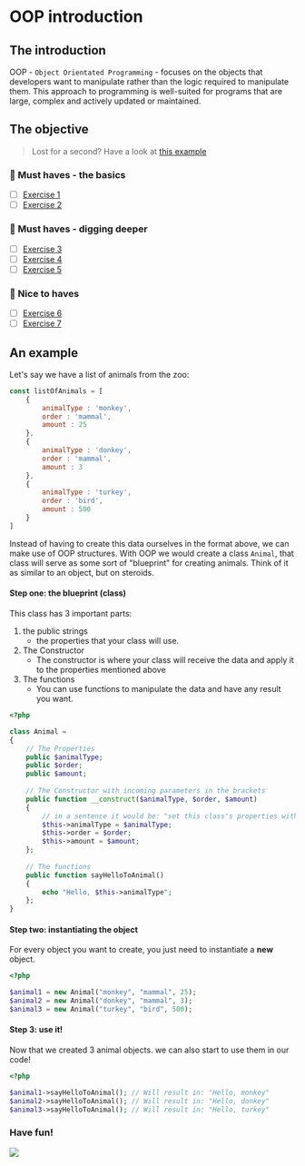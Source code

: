 # OOP introduction

## The introduction

OOP - `Object Orientated Programming` - focuses on the objects that developers want to manipulate rather than the logic required to manipulate them.
This approach to programming is well-suited for programs that are large, complex and actively updated or maintained.

## The objective

> Lost for a second? Have a look at [this example](#an-example)

### 🌱 Must haves - the basics
- [ ] [Exercise 1](exercise_1_classes.php)
- [ ] [Exercise 2](exercise_2_extending.php)

### 🌱 Must haves - digging deeper
- [ ] [Exercise 3](exercise_3_private.php)
- [ ] [Exercise 4](exercise_4_protected.php)
- [ ] [Exercise 5](exercise_5_public.php)

### 🌼 Nice to haves
- [ ] [Exercise 6](exercise_6_const.php)
- [ ] [Exercise 7](exercise_7_static.php)

## An example

Let's say we have a list of animals from the zoo:
```js
const listOfAnimals = [
    {
        animalType : 'monkey',
        order : 'mammal',
        amount : 25
    },
    {
        animalType : 'donkey',
        order : 'mammal',
        amount : 3
    },
    {
        animalType : 'turkey',
        order : 'bird',
        amount : 500
    }
]
```

Instead of having to create this data ourselves in the format above, we can make use of OOP structures.
With OOP we would create a class `Animal`, that class will serve as some sort of "blueprint" for creating animals.
Think of it as similar to an object, but on steroids.

#### Step one: the blueprint (class)

This class has 3 important parts:
1. the public strings
    - the properties that your class will use.
2. The Constructor
    - The constructor is where your class will receive the data and apply it to the properties mentioned above
3. The functions
    - You can use functions to manipulate the data and have any result you want.

```php
<?php

class Animal = 
{
    // The Properties
    public $animalType;
    public $order;
    public $amount;
    
    // The Constructor with incoming parameters in the brackets
    public function __construct($animalType, $order, $amount)
    {
        // in a sentence it would be: "set this class's properties with the same value as the incoming parameters"
        $this->animalType = $animalType;
        $this->order = $order;
        $this->amount = $amount;
    };
    
    // The functions
    public function sayHelloToAnimal()
    {
        echo "Hello, $this->animalType";
    };
}
```
#### Step two: instantiating the object

For every object you want to create, you just need to instantiate a **new** object.

```php
<?php

$animal1 = new Animal("monkey", "mammal", 25);
$animal2 = new Animal("donkey", "mammal", 3);
$animal3 = new Animal("turkey", "bird", 500);
```
#### Step 3: use it!

Now that we created 3 animal objects. we can also start to use them in our code!

```php
<?php

$animal1->sayHelloToAnimal(); // Will result in: "Hello, monkey"
$animal2->sayHelloToAnimal(); // Will result in: "Hello, donkey"
$animal3->sayHelloToAnimal(); // Will result in: "Hello, turkey"
```

### Have fun!

![](https://c.tenor.com/CyzTOF-I6hIAAAAC/clone-twin.gif)